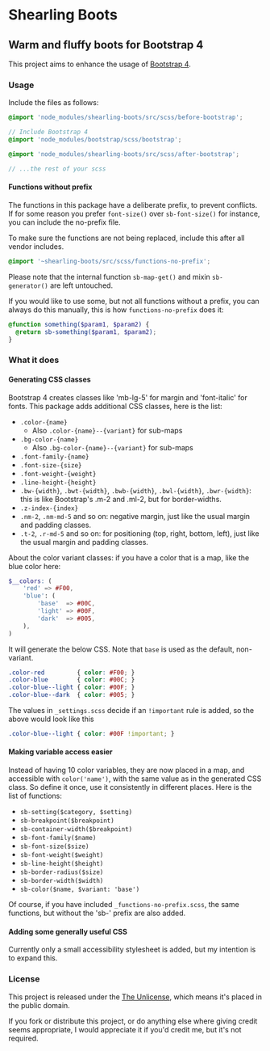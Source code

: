 # Shearling Boots

## Warm and fluffy boots for Bootstrap 4

This project aims to enhance the usage of [Bootstrap 4](https://github.com/twbs/bootstrap).

### Usage

Include the files as follows:

```scss
@import 'node_modules/shearling-boots/src/scss/before-bootstrap';

// Include Bootstrap 4
@import 'node_modules/bootstrap/scss/bootstrap';

@import 'node_modules/shearling-boots/src/scss/after-bootstrap';

// ...the rest of your scss
```

#### Functions without prefix

The functions in this package have a deliberate prefix, to prevent conflicts. If for some reason you prefer `font-size()` over `sb-font-size()` for instance, you can include the no-prefix file.

To make sure the functions are not being replaced, include this after all vendor includes.

```scss
@import '~shearling-boots/src/scss/functions-no-prefix';
```

Please note that the internal function `sb-map-get()` and mixin `sb-generator()` are left untouched.

If you would like to use some, but not all functions without a prefix, you can always do this manually, this is how `functions-no-prefix` does it:

```scss
@function something($param1, $param2) {
  @return sb-something($param1, $param2);
}
```

### What it does

#### Generating CSS classes

Bootstrap 4 creates classes like 'mb-lg-5' for margin and 'font-italic' for fonts. This package adds additional CSS classes, here is the list:

* `.color-{name}`
    * Also `.color-{name}--{variant}` for sub-maps
* `.bg-color-{name}`
    * Also `.bg-color-{name}--{variant}` for sub-maps
* `.font-family-{name}`
* `.font-size-{size}`
* `.font-weight-{weight}`
* `.line-height-{height}`
* `.bw-{width}`, `.bwt-{width}`, `.bwb-{width}`, `.bwl-{width}`, `.bwr-{width}`: this is like Bootstrap's .m-2 and .ml-2, but for border-widths.
* `.z-index-{index}`
* `.nm-2`, `.nm-md-5` and so on: negative margin, just like the usual margin and padding classes.
* `.t-2`, `.r-md-5` and so on: for positioning (top, right, bottom, left), just like the usual margin and padding classes.

About the color variant classes: if you have a color that is a map, like the blue color here:

```scss
$__colors: (
    'red' => #F00,
    'blue': (
        'base'  => #00C,
        'light' => #00F,
        'dark'  => #005,
    ),
)
```

It will generate the below CSS. Note that `base` is used as the default, non-variant.

```css
.color-red         { color: #F00; }
.color-blue        { color: #00C; }
.color-blue--light { color: #00F; }
.color-blue--dark  { color: #005; }
```

The values in `_settings.scss` decide if an `!important` rule is added, so the above would look like this

```css
.color-blue--light { color: #00F !important; }
```

#### Making variable access easier

Instead of having 10 color variables, they are now placed in a map, and accessible with `color('name')`, with the same value as in the generated CSS class. So define it once, use it consistently in different places. Here is the list of functions:

* `sb-setting($category, $setting)`
* `sb-breakpoint($breakpoint)`
* `sb-container-width($breakpoint)`
* `sb-font-family($name)`
* `sb-font-size($size)`
* `sb-font-weight($weight)`
* `sb-line-height($height)`
* `sb-border-radius($size)`
* `sb-border-width($width)`
* `sb-color($name, $variant: 'base')`

Of course, if you have included `_functions-no-prefix.scss`, the same functions, but without the 'sb-' prefix are also added.

#### Adding some generally useful CSS

Currently only a small accessibility stylesheet is added, but my intention is to expand this.

### License

This project is released under the [The Unlicense]('http://unlicense.org/'), which means it's placed in the public domain.

If you fork or distribute this project, or do anything else where giving credit seems appropriate, I would appreciate it if you'd credit me, but it's not required.
